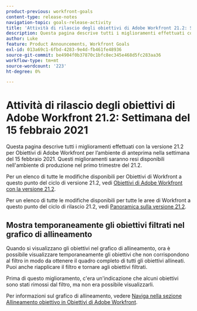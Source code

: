 ```yaml
---
product-previous: workfront-goals
content-type: release-notes
navigation-topic: goals-release-activity
title: 'Attività di rilascio degli obiettivi di Adobe Workfront 21.2: Settimana del 15 febbraio 2021'
description: Questa pagina descrive tutti i miglioramenti effettuati con la versione 21.2 per Obiettivi di Adobe Workfront per l’ambiente di anteprima nella settimana del 15 febbraio 2021. Questi miglioramenti saranno resi disponibili nell'ambiente di produzione nel primo trimestre del 21.2.
author: Luke
feature: Product Announcements, Workfront Goals
exl-id: 013a69c1-6fbd-4283-9e4d-fb461fe48936
source-git-commit: be4904f0b37870c1bfc8ec345e468d5fc283aa36
workflow-type: tm+mt
source-wordcount: '223'
ht-degree: 0%

---
```


# Attività di rilascio degli obiettivi di Adobe Workfront 21.2: Settimana del 15 febbraio 2021

Questa pagina descrive tutti i miglioramenti effettuati con la versione 21.2 per Obiettivi di Adobe Workfront per l’ambiente di anteprima nella settimana del 15 febbraio 2021. Questi miglioramenti saranno resi disponibili nell&#39;ambiente di produzione nel primo trimestre del 21.2.

Per un elenco di tutte le modifiche disponibili per Obiettivi di Workfront a questo punto del ciclo di versione 21.2, vedi [Obiettivi di Adobe Workfront con la versione 21.2](../../../../product-announcements/product-releases/goals-release-activity/goals-21.2-release/goals-release-21-2.md).

Per un elenco di tutte le modifiche disponibili per tutte le aree di Workfront a questo punto del ciclo di rilascio 21.2, vedi [Panoramica sulla versione 21.2](../../../../product-announcements/product-releases/21.2-release-activity/21-2-release-overview.md).

## Mostra temporaneamente gli obiettivi filtrati nel grafico di allineamento

Quando si visualizzano gli obiettivi nel grafico di allineamento, ora è possibile visualizzare temporaneamente gli obiettivi che non corrispondono al filtro in modo da ottenere il quadro completo di tutti gli obiettivi allineati. Puoi anche riapplicare il filtro e tornare agli obiettivi filtrati.

Prima di questo miglioramento, c&#39;era un&#39;indicazione che alcuni obiettivi sono stati rimossi dal filtro, ma non era possibile visualizzarli.

Per informazioni sul grafico di allineamento, vedere [Naviga nella sezione Allineamento obiettivo in Obiettivi di Adobe Workfront](../../../../workfront-goals/goal-alignment/navigate-goal-alignment-chart.md).

